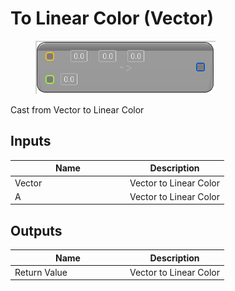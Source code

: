 # To Linear Color (Vector)

<div align="left" data-full-width="false">

<figure><img src="../../../../.gitbook/assets/To_Linear_Color_(Vector).png" alt=""><figcaption></figcaption></figure>

</div>

Cast from Vector to Linear Color

## Inputs

<table><thead><tr><th width="170">Name</th><th>Description</th></tr></thead><tbody><tr><td>Vector</td><td>Vector to Linear Color</td></tr><tr><td>A</td><td>Vector to Linear Color</td></tr></tbody></table>

## Outputs

<table><thead><tr><th width="170">Name</th><th>Description</th></tr></thead><tbody><tr><td>Return Value</td><td>Vector to Linear Color</td></tr></tbody></table>

